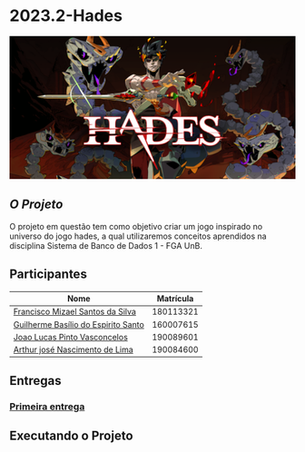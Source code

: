 # **2023.2-Hades**

<div align="center">
<img src="./images/hades_banner.png" />
</div>

## *O Projeto*

<div>
<p>
    O projeto em questão tem como objetivo criar um jogo inspirado no universo do jogo hades, a qual utilizaremos conceitos aprendidos na disciplina Sistema de Banco de Dados 1 - FGA UnB.
</p>
</div>

## Participantes

| Nome | Matrícula |
|--------------|-----------|
| <a href="https://www.github.com/frmiza">Francisco Mizael Santos da Silva </a> | 180113321 |
| <a href="github.com/GuilhermeBES">Guilherme Basílio do Espirito Santo</a> | 160007615 |
| <a href="github.com/HacKairos">Joao Lucas Pinto Vasconcelos</a> | 190089601 |
| <a href="https://github.com/Arthurlima544">Arthur josé Nascimento de Lima</a> | 190084600 |

## Entregas

### [Primeira entrega](https://youtu.be/GX8d1hQ-mIk)

## Executando o Projeto


